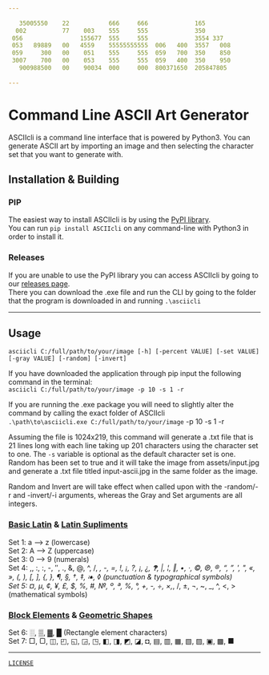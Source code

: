 ```yaml
---
  
   35005550    22           666     666             165           
  002          77    003    555     555             350           
 056                155677  555     555             3554 337      
 053   89889   00   4559    55555555555  006   400  3557   008    
 059     300   00    051    555     555  059   700  350    850    
 3007    700   00    053    555     555  059   400  350    950    
   900988500   00    90034  000     000  800371650  205847805     
  
---
```


# Command Line ASCII Art Generator

ASCIIcli is a command line interface that is powered by Python3. You can generate ASCII art by importing an image and then selecting the character set that you want to generate with.  

## Installation & Building

### PIP

The easiest way to install ASCIIcli is by using the [PyPI library](https://pypi.org/project/asciicli/).  
You can run `pip install ASCIIcli` on any command-line with Python3 in order to install it.  

### Releases

If you are unable to use the PyPI library you can access ASCIIcli by going to our [releases page](https://github.com/mrq-andras/asciicli/releases).  
There you can download the .exe file and run the CLI by going to the folder that the program is downloaded in and running `.\asciicli`  

---

## Usage

`asciicli C:/full/path/to/your/image [-h] [-percent VALUE] [-set VALUE] [-gray VALUE] [-random] [-invert]`  
  
If you have downloaded the application through pip input the following command in the terminal:  
`asciicli C:/full/path/to/your/image -p 10 -s 1 -r`

If you are running the .exe package you will need to slightly alter the command by calling the exact folder of ASCIIcli  
`.\path\to\asciicli.exe C:/full/path/to/your/image` -p 10 -s 1 -r

Assuming the file is 1024x219, this command will generate a .txt file that is 21 lines long with each line taking up 201 characters using the character set to one. The `-s` variable is optional as the default character set is one. Random has been set to true and it will take the image from assets/input.jpg and generate a .txt file titled input-ascii.jpg in the same folder as the image.  

Random and Invert are will take effect when called upon with the -random/-r and -invert/-i arguments, whereas the Gray and Set arguments are all integers.  

### [Basic Latin](https://en.wikipedia.org/wiki/Basic_Latin_(Unicode_block)) & [Latin Supliments](https://en.wikipedia.org/wiki/Latin-1_Supplement)

Set 1: a --> z (lowercase)  
Set 2: A --> Z  (uppercase)  
Set 3: 0 --> 9  (numerals)  
Set 4: ,, :, :, -, ″, ., &, @, ^, /, *, -, =, !, ¡, ?, ¡, ¿, 🙻, |, ¦, ‖, •, ·, ©, ℗, ®, “, ”, ', ", «, », (, ), [, ], {, }, ¶, §, †, ‡, ❧, ◊ (punctuation & typographical symbols)  
Set 5: ¤, µ, ¢, ¥, £, $, %, #, №, º, ª, %, °, +, -, ÷, ×,*, /, ±, ¬, ~, _, ^, <, > (mathematical symbols)  

### [Block Elements](https://en.wikipedia.org/wiki/Block_Elements) & [Geometric Shapes](https://en.wikipedia.org/wiki/Geometric_Shapes_(Unicode_block))

Set 6: ░, ▒, ▓, █ (Rectangle element characters)  
Set 7: □, ▢, ◫, ◰, ◱, ◲, ◳, ◧, ◨, ◩, ◪, ◘, ▤, ▥, ▦, ▧, ▨, ▣, ▩, ■

---

[`LICENSE`](./LICENSE)
